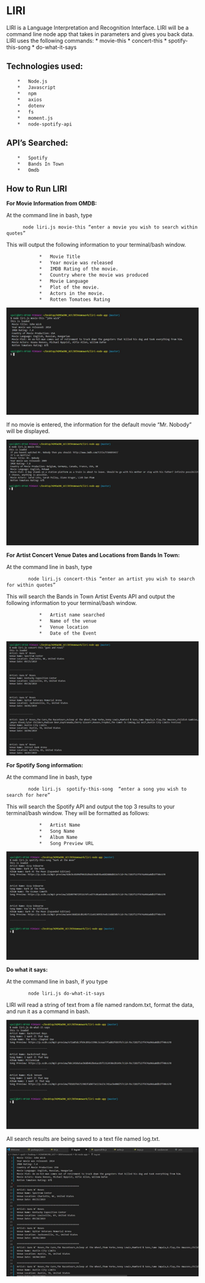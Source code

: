# LIRI


LIRI is a Language Interpretation and Recognition Interface. LIRI will be a command line node app that takes in parameters and gives you back data. LIRI uses the following commands:
        *	movie-this
        *	concert-this
        *	spotify-this-song
        *	do-what-it-says

## Technologies used:
        *	Node.js
        *	Javascript
        *	npm
        *	axios
        *	dotenv
        *	fs
        *	moment.js
        *	node-spotify-api

## API’s Searched:
        *	Spotify
        *	Bands In Town
        *	Omdb

## How to Run LIRI

**For Movie Information from OMDB:**

 At the command line in bash, type
	 
          node liri.js movie-this “enter a movie you wish to search within quotes”
        
 This will output the following information to your terminal/bash window. 
 
                *	Movie Title
                *	Year movie was released
                *	IMDB Rating of the movie.
                *	Country where the movie was produced
                *	Movie Language
                *	Plot of the movie.
                *	Actors in the movie.
                *	Rotten Tomatoes Rating
                
               
![movie info](/images/movie.JPG)




If no movie is entered, the information for the default movie “Mr. Nobody” will be displayed.
 

![no movie info](/images/nomovie.JPG)

**For Artist Concert Venue Dates and Locations from Bands In Town:**

At the command line in bash, type

	        node liri.js concert-this “enter an artist you wish to search for within quotes”
  
This will search the Bands in Town Artist Events API and output the following information to your terminal/bash window. 

                *	Artist name searched
                *	Name of the venue
                *	Venue location
                *	Date of the Event 
 
![concert info](/images/concert.JPG)

**For Spotify Song information:**

At the command line in bash, type

	        node liri.js  spotify-this-song  “enter a song you wish to search for here”
  
This will search the Spotify API and output the top 3 results to your terminal/bash window.  They will be formatted as follows:

                *	Artist Name
                *	Song Name
                *	Album Name
                *	Song Preview URL

![spotify info](/images/spotify.JPG)


**Do what it says:**

At the command line in bash, if you type

	        node liri.js do-what-it-says
  
LIRI will read a string of text from a file named random.txt, format the data, and run it as a command in bash. 
 
![do what it says](/images/dowhat.JPG)


All search results are being saved to a text file named log.txt.
 
![log info](/images/log.JPG)
